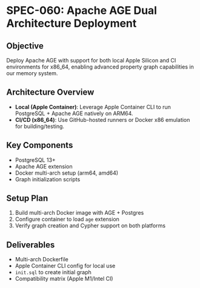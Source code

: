 # SPEC-060: Apache AGE Dual Architecture Deployment

## Objective
Deploy Apache AGE with support for both local Apple Silicon and CI environments for x86_64, enabling advanced property graph capabilities in our memory system.

## Architecture Overview
- **Local (Apple Container)**: Leverage Apple Container CLI to run PostgreSQL + Apache AGE natively on ARM64.
- **CI/CD (x86_64)**: Use GitHub-hosted runners or Docker x86 emulation for building/testing.

## Key Components
- PostgreSQL 13+
- Apache AGE extension
- Docker multi-arch setup (arm64, amd64)
- Graph initialization scripts

## Setup Plan
1. Build multi-arch Docker image with AGE + Postgres
2. Configure container to load `age` extension
3. Verify graph creation and Cypher support on both platforms

## Deliverables
- Multi-arch Dockerfile
- Apple Container CLI config for local use
- `init.sql` to create initial graph
- Compatibility matrix (Apple M1/Intel CI)
